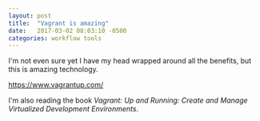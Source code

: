 ```yaml
---
layout: post
title:  "Vagrant is amazing"
date:   2017-03-02 08:03:10 -0500
categories: workflow tools
---
```


I'm not even sure yet I have my head wrapped around all the benefits, but this
is amazing technology.

https://www.vagrantup.com/

I'm also reading the book _Vagrant: Up and Running: Create and Manage Virtualized Development Environments_.
